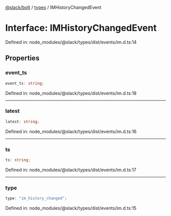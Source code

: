 [@slack/bolt](../../../../index.md) / [types](../index.md) / IMHistoryChangedEvent

# Interface: IMHistoryChangedEvent

Defined in: node\_modules/@slack/types/dist/events/im.d.ts:14

## Properties

### event\_ts

```ts
event_ts: string;
```

Defined in: node\_modules/@slack/types/dist/events/im.d.ts:18

***

### latest

```ts
latest: string;
```

Defined in: node\_modules/@slack/types/dist/events/im.d.ts:16

***

### ts

```ts
ts: string;
```

Defined in: node\_modules/@slack/types/dist/events/im.d.ts:17

***

### type

```ts
type: "im_history_changed";
```

Defined in: node\_modules/@slack/types/dist/events/im.d.ts:15
